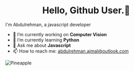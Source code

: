 <h1 align="center"> Hello, Github User.👋 </h1>
I'm Abdulrehman, a javascript developer

- 🔭 I’m currently working on **Computer Vision**
- 🌱 I’m currently learning **Python**
- 💬 Ask me about **Javascript**
- 📫 How to reach me: abdulrehman.ajmal@outlook.com
<p><img align="center" src="https://github-readme-stats.vercel.app/api/top-langs?username=Pineapple-1&show_icons=true&locale=en&layout=compact" alt="Pineapple" /></p>
